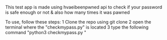 This test app is made using hvaeibeenpwned api to check if your password is safe enough or not & also how many times it was pawned

To use, follow these steps:
  1 Clone the repo using git clone 
  2 open the terminal where the "checkmypass.py" is located
  3 type the following command "python3 checkmypass.py <password>" 
